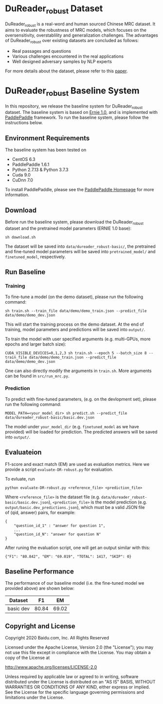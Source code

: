 # DuReader<sub>robust</sub> Dataset
DuReader<sub>robust</sub> is a real-word and human sourced Chinese MRC dataset. It aims to evaluate the robustness of MRC models, which focuses on the oversensitivity, overstablility and generalization challenges. The advantages of DuReader<sub>robust</sub> over existing datasets are concluded as follows:

- Real passages and questions
- Various challenges encountered in the real applications
- Well designed adversary samples by NLP experts
 
For more details about the dataset, please refer to this [paper](None).

# DuReader<sub>robust</sub> Baseline System
In this repository, we release the baseline system for DuReader<sub>robust</sub> dataset. The baseline system is based on [Ernie 1.0](https://arxiv.org/abs/1904.09223), and is implemented with [PaddlePaddle](https://www.paddlepaddle.org.cn/) framework. To run the baseline system, please follow the instructions below.

## Environment Requirements
The baseline system has been tested on

 - CentOS 6.3
 - PaddlePaddle 1.6.1 
 - Python 2.7.13 & Python 3.7.3
 - Cuda 9.0
 - CuDnn 7.0
 
To install PaddlePaddle, please see the [PaddlePaddle Homepage](http://paddlepaddle.org/) for more information.


## Download
Before run the baseline system, please download the DuReader<sub>robust</sub> dataset and the pretrained model parameters (ERNIE 1.0 base):

```
sh download.sh
```
The dataset will be saved into `data/dureader_robust-basic/`, the pretrained and fine-tuned model parameters will be saved into `pretrained_model/` and `finetuned_model`, respectively.

## Run Baseline

### Training
To fine-tune a model (on the demo dataset), please run the following command:

```
sh train.sh --train_file data/demo/demo_train.json --predict_file data/demo/demo_dev.json 
```
This will start the training process on the demo dataset. At the end of training, model parameters and predictions will be saved into `output/`. 

To train the model with user specified arguments (e.g. multi-GPUs, more epochs and larger batch size):

```
CUDA_VISIBLE_DEVICES=0,1,2,3 sh train.sh --epoch 5 --batch_size 8 --train_file data/demo/demo_train.json --predict_file data/demo/demo_dev.json 
```
One can also directly modify the arguments in `train.sh`. More arguments can be found in `src/run_mrc.py`.

### Prediction
To predict with fine-tuned parameters, (e.g. on the devlopment set), please run the following command:

```
MODEL_PATH=<your_model_dir> sh predict.sh --predict_file data/dureader_robust-basic/basic.dev.json
```
The model under `your_model_dir` (e.g. `finetuned_model` as we have provided) will be loaded for prediction. The predicted answers will be saved into `output/`.

## Evaluateion
F1-score and exact match (EM) are used as evaluation metrics. Here we provide a script `evaluate-DR-robust.py` for evaluation.

To evluate, run

```
python evaluate-DR-robust.py <reference_file> <prediction_file>
```
Where `<reference_file>` is the dataset file (e.g. `data/dureader_robust-basic/basic.dev.json`), `<prediction_file>` is the model prediction (e.g. `output/basic.dev_predictions.json`), which must be a valid JSON file of (qid, answer) pairs, for example:

```
{
    "question_id_1" : "answer for question 1",
    ...
    "question_id_N": "answer for question N"
}
```

After runing the evaluation script, one will get an output similar with this:

```
{"F1": "80.842", "EM": "69.019", "TOTAL": 1417, "SKIP": 0}
```

## Baseline Performance
The performance of our baseline model (i.e. the fine-tuned model we provided above) are shown below:

| Dataset | F1 | EM |
| --- | --- | --- |
| basic dev | 80.84 | 69.02 |



## Copyright and License
Copyright 2020 Baidu.com, Inc. All Rights Reserved

Licensed under the Apache License, Version 2.0 (the "License"); you may not use this file except in compliance with the License. You may obtain a copy of the License at

http://www.apache.org/licenses/LICENSE-2.0

Unless required by applicable law or agreed to in writing, software distributed under the License is distributed on an "AS IS" BASIS, WITHOUT WARRANTIES OR CONDITIONS OF ANY KIND, either express or implied. See the License for the specific language governing permissions and limitations under the License.